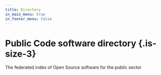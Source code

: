 ```yaml
---
title: Directory
in_main_menu: true
in_footer_menu: false
---
```


# Public Code software directory {.is-size-3}

The federated index of Open Source software for the public sector
